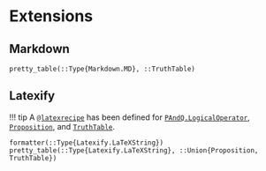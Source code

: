 
# Extensions

## Markdown

```@docs
pretty_table(::Type{Markdown.MD}, ::TruthTable)
```

## Latexify

!!! tip
    A [`@latexrecipe`](https://korsbo.github.io/Latexify.jl/stable/tutorials/recipes/)
    has been defined for
    [`PAndQ.LogicalOperator`](@ref), [`Proposition`](@ref), and [`TruthTable`](@ref).

```@docs
formatter(::Type{Latexify.LaTeXString})
pretty_table(::Type{Latexify.LaTeXString}, ::Union{Proposition, TruthTable})
```
